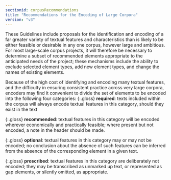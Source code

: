 ```yaml
---
sectionid: corpusRecommendations
title: "Recommendations for the Encoding of Large Corpora"
version: "v3"
---
```


These Guidelines include proposals for the identification and encoding of a far greater variety of textual features and characteristics than is likely to be either feasible or desirable in any one corpus, however large and ambitious. For most large-scale corpus projects, it will therefore be necessary to determine a subset of recommended elements appropriate to the anticipated needs of the project; these mechanisms include the ability to exclude selected element types, add new element types, and change the names of existing elements.

Because of the high cost of identifying and encoding many textual features, and the difficulty in ensuring consistent practice across very large corpora, encoders may find it convenient to divide the set of elements to be encoded into the following four categories: 
{:.gloss}
**required**: texts included within the corpus will always encode textual features in this category, should they exist in the text

{:.gloss}
**recommended**: textual features in this category will be encoded wherever economically and practically feasible; where present but not encoded, a note in the header should be made.

{:.gloss}
**optional**: textual features in this category may or may not be encoded; no conclusion about the absence of such features can be inferred from the absence of the corresponding element in a given text.

{:.gloss}
**proscribed**: textual features in this category are deliberately not encoded; they may be transcribed as unmarked up text, or represented as gap elements, or silently omitted, as appropriate.

